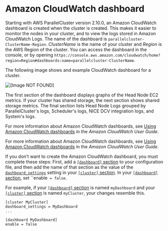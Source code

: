 # Amazon CloudWatch dashboard<a name="cloudwatch-dashboard"></a>

Starting with AWS ParallelCluster version 2\.10\.0, an Amazon CloudWatch dashboard is created when the cluster is created\. This makes it easier to monitor the nodes in your cluster, and to view the logs stored in Amazon CloudWatch Logs\. The name of the dashboard is `parallelcluster-ClusterName-Region`\. *ClusterName* is the name of your cluster and *Region* is the AWS Region of the cluster\. You can access the dashboard in the console, or by opening `https://console.aws.amazon.com/cloudwatch/home?region=Region#dashboards:name=parallelcluster-ClusterName`\.

The following image shows and example CloudWatch dashboard for a cluster\.

 ![\[Image NOT FOUND\]](http://docs.aws.amazon.com/parallelcluster/latest/ug/images/CW-dashboard.png) 

The first section of the dashboard displays graphs of the Head Node EC2 metrics\. If your cluster has shared storage, the next section shows shared storage metrics\. The final section lists Head Node Logs grouped by ParallelCluster's logs, Scheduler's logs, NICE DCV integration logs, and System's logs\.

For more information about Amazon CloudWatch dashboards, see [Using Amazon CloudWatch dashboards](https://docs.aws.amazon.com/AmazonCloudWatch/latest/monitoring/CloudWatch_Dashboards.html) in the *Amazon CloudWatch User Guide*\.

For more information about Amazon CloudWatch dashboards, see [Using Amazon CloudWatch dashboards](https://docs.aws.amazon.com/AmazonCloudWatch/latest/monitoring/CloudWatch_Dashboards.html) in the *Amazon CloudWatch User Guide*\.

If you don’t want to create the Amazon CloudWatch dashboard, you must complete these steps: First, add a [`[dashboard]` section](dashboard-section.md) to your configuration file, and then add the name of that section as the value of the [`dashboard_settings`](cluster-definition.md#dashboard-settings) setting in your [`[cluster]` section](cluster-definition.md)\. In your [`[dashboard]` section](dashboard-section.md), set ``enable` = false`\.

For example, if your [`[dashboard]` section](dashboard-section.md) is named `myDashboard` and your [`[cluster]` section](cluster-definition.md) is named `myCluster`, your changes resemble this\.

```
[cluster MyCluster]
dashboard_settings = MyDashboard
...

[dashboard MyDashboard]
enable = false
```